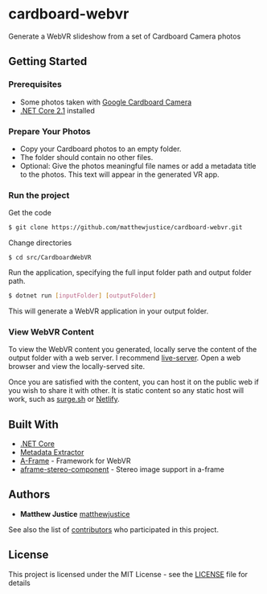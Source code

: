 # cardboard-webvr

Generate a WebVR slideshow from a set of Cardboard Camera photos

## Getting Started

### Prerequisites

- Some photos taken with [Google Cardboard Camera](https://play.google.com/store/apps/details?id=com.google.vr.cyclops&hl=en_US)
- [.NET Core 2.1](https://dotnet.microsoft.com/download/dotnet-core/2.1) installed

### Prepare Your Photos
- Copy your Cardboard photos to an empty folder.
- The folder should contain no other files.
- Optional: Give the photos meaningful file names or add a metadata title to the photos. This text will appear in the generated VR app.

### Run the project

Get the code
```sh
$ git clone https://github.com/matthewjustice/cardboard-webvr.git
```

Change directories

```
$ cd src/CardboardWebVR
```

Run the application, specifying the full input folder path and output folder path.

```sh
$ dotnet run [inputFolder] [outputFolder]
```

This will generate a WebVR application in your output folder.

### View WebVR Content

To view the WebVR content you generated, locally serve the content of the output folder with a web server. I recommend [live-server](https://www.npmjs.com/package/live-server). Open a web browser and view the locally-served site.

Once you are satisfied with the content, you can host it on the public web if you wish to share it with other. It is static content so any static host will work, such as [surge.sh](https://surge.sh/) or [Netlify](https://www.netlify.com/).

## Built With
- [.NET Core](https://docs.microsoft.com/en-us/dotnet/core/)
- [Metadata Extractor](https://github.com/drewnoakes/metadata-extractor-dotnet)
- [A-Frame](https://aframe.io/) - Framework for WebVR
- [aframe-stereo-component](https://github.com/oscarmarinmiro/aframe-stereo-component) - Stereo image support in a-frame

## Authors

- **Matthew Justice** [matthewjustice](https://github.com/matthewjustice)

See also the list of [contributors](https://github.com/matthewjustice/pumpkinpi/contributors) who participated in this project.

## License

This project is licensed under the MIT License - see the [LICENSE](LICENSE) file for details
